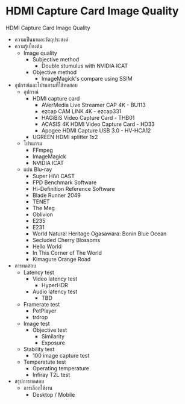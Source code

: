 # HDMI Capture Card Image Quality
HDMI Capture Card Image Quality

- ความเป็นมาและวัตถุประสงค์
- ความรู้เบื้องต้น
  - Image quality
    - Subjective method
      - Double stumulus with NVIDIA ICAT
    - Objective method
      - ImageMagick's compare using SSIM
- อุปกรณ์และโปรแกรมที่ใช้ทดสอบ
  - อุปกรณ์
    - HDMI capture card
      - AVerMedia Live Streamer CAP 4K - BU113
      - ezcap CAM LINK 4K - ezcap331
      - HAGiBiS Video Capture Card - THB01
      - ACASIS 4K HDMI Video Capture Card - HD33
      - Apogee HDMI Capture USB 3.0 - HV-HCA12
    - UGREEN HDMI splitter 1x2
  - โปรแกรม
    - FFmpeg
    - ImageMagick
    - NVIDIA ICAT
  - แผ่น Blu-ray
    - Super HiVi CAST
    - FPD Benchmark Software
    - Hi-Definition Reference Software
    - Blade Runner 2049
    - TENET
    - The Meg
    - Oblivion
    - E235
    - E231
    - World Natural Heritage Ogasawara: Bonin Blue Ocean
    - Secluded Cherry Blossoms
    - Hello World
    - In This Corner of The World
    - Kimagure Orange Road
- การทดสอบ
  - Latency test
    - Video latency test
      - HyperHDR
    - Audio latency test
      - TBD
  - Framerate test
    - PotPlayer
    - trdrop
  - Image test
    - Objective test
      - Similarity
      - Exposure
  - Stability test
    - 100 image capture test
  - Temperatute test
    - Operating temperature
    - Infiray T2L test
- สรุปการทดสอบ
  - การเลือกใช้งาน
    - Desktop / Mobile
